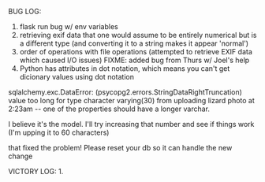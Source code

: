 BUG LOG:
1. flask run bug w/ env variables
2. retrieving exif data that one would assume to be entirely numerical but is a different type (and converting it to a string makes it appear 'normal')
3. order of operations with file operations (attempted to retrieve EXIF data which caused I/O issues)
FIXME: added bug from Thurs w/ Joel's help
4. Python has attributes in dot notation, which means you can't get dicionary values using dot notation


sqlalchemy.exc.DataError: (psycopg2.errors.StringDataRightTruncation) value too long for type character varying(30)
from uploading lizard photo at 2:23am
-- one of the properties should have a longer varchar.

I believe it's the model. I'll try increasing that number and see if things work (I'm upping it to 60 characters)

that fixed the problem! Please reset your db so it can handle the new change

VICTORY LOG:
1.